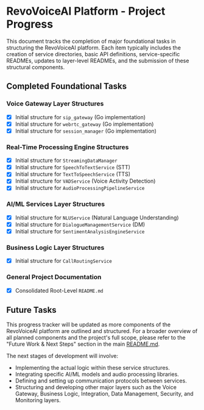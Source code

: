 # RevoVoiceAI Platform - Project Progress

This document tracks the completion of major foundational tasks in structuring the RevoVoiceAI platform. Each item typically includes the creation of service directories, basic API definitions, service-specific READMEs, updates to layer-level READMEs, and the submission of these structural components.

## Completed Foundational Tasks

### Voice Gateway Layer Structures
- [x] Initial structure for `sip_gateway` (Go implementation)
- [x] Initial structure for `webrtc_gateway` (Go implementation)
- [x] Initial structure for `session_manager` (Go implementation)

### Real-Time Processing Engine Structures
- [x] Initial structure for `StreamingDataManager`
- [x] Initial structure for `SpeechToTextService` (STT)
- [x] Initial structure for `TextToSpeechService` (TTS)
- [x] Initial structure for `VADService` (Voice Activity Detection)
- [x] Initial structure for `AudioProcessingPipelineService`

### AI/ML Services Layer Structures
- [x] Initial structure for `NLUService` (Natural Language Understanding)
- [x] Initial structure for `DialogueManagementService` (DM)
- [x] Initial structure for `SentimentAnalysisEngineService`

### Business Logic Layer Structures
- [x] Initial structure for `CallRoutingService`

### General Project Documentation
- [x] Consolidated Root-Level `README.md`

## Future Tasks

This progress tracker will be updated as more components of the RevoVoiceAI platform are outlined and structured. For a broader overview of all planned components and the project's full scope, please refer to the "Future Work & Next Steps" section in the main [README.md](./README.md).

The next stages of development will involve:
- Implementing the actual logic within these service structures.
- Integrating specific AI/ML models and audio processing libraries.
- Defining and setting up communication protocols between services.
- Structuring and developing other major layers such as the Voice Gateway, Business Logic, Integration, Data Management, Security, and Monitoring layers.
